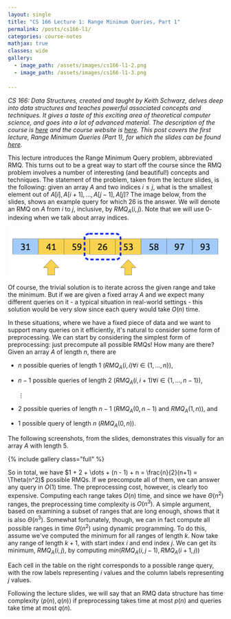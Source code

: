 ```yaml
---
layout: single
title: "CS 166 Lecture 1: Range Minimum Queries, Part 1"
permalink: /posts/cs166-l1/
categories: course-notes
mathjax: true
classes: wide
gallery:
  - image_path: /assets/images/cs166-l1-2.png
  - image_path: /assets/images/cs166-l1-3.png

---
```


*CS 166: Data Structures, created and taught by Keith Schwarz, delves deep into data structures and teaches powerful associated concepts and techniques. It gives a taste of this exciting area of theoretical computer science, and goes into a lot of advanced material. The description of the course is [here][description] and the course website is [here][website]. This post covers the first lecture, Range Minimum Queries (Part 1), for which the slides can be found [here][slides].*

This lecture introduces the Range Minimum Query problem, abbreviated RMQ. This turns out to be a great way to start off the course since the RMQ problem involves a number of interesting (and beautiful!) concepts and techniques. The statement of the problem, taken from the lecture slides, is the following: given an array $A$ and two indices $i \leq j$, what is the smallest element out of $A[i], A[i+1], \dots, A[j-1], A[j]$? The image below, from the slides, shows an example query for which $26$ is the answer. We will denote an RMQ on $A$ from $i$ to $j$, inclusive, by $RMQ_A(i,j)$. Note that we will use $0$-indexing when we talk about array indices.

![RMQ example](/assets/images/cs166-l1-1.png)

Of course, the trivial solution is to iterate across the given range and take the minimum. But if we are given a fixed array $A$ and we expect many different queries on it - a typical situation in real-world settings - this solution would be very slow since each query would take $O(n)$ time.

In these situations, where we have a fixed piece of data and we want to support many queries on it efficiently, it's natural to consider some form of preprocessing. We can start by considering the simplest form of preprocessing: just precompute all possible RMQs! How many are there? Given an array $A$ of length $n$, there are

* $n$ possible queries of length $1$ ($RMQ_A(i,i) \forall i \in \{1, \dots, n\}$),
* $n-1$ possible queries of length $2$ ($RMQ_A(i,i+1) \forall i \in \{1, \dots, n - 1\}$),

  $\vdots$

* $2$ possible queries of length $n-1$ ($RMQ_A(0,n-1)$ and $RMQ_A(1,n)$), and
* $1$ possible query of length $n$ ($RMQ_A(0,n)$).

The following screenshots, from the slides, demonstrates this visually for an array $A$ with length $5$. 

{% include gallery class="full" %}

So in total, we have $1 + 2 + \dots + (n - 1) + n = \frac{n}{2}(n+1) = \Theta(n^2)$ possible RMQs. If we precompute all of them, we can answer any query in $O(1)$ time. The preprocessing cost, however, is clearly too expensive. Computing each range takes $O(n)$ time, and since we have $\Theta(n^2)$ ranges, the preprocessing time complexity is $O(n^3)$. A simple argument, based on examining a subset of ranges that are long enough, shows that it is also $\Theta(n^3)$. Somewhat fortunately, though, we can in fact compute all possible ranges in time $\Theta(n^2)$ using dynamic programming. To do this, assume we've computed the minimum for all ranges of length $k$. Now take any range of length $k+1$, with start index $i$ and end index $j$. We can get its minimum, $RMQ_A(i,j)$, by computing $min(RMQ_A(i,j-1), RMQ_A(i+1,j))$

Each cell in the table on the right corresponds to a possible range query, with the row labels representing $i$ values and the column labels representing $j$ values.

Following the lecture slides, we will say that an RMQ data structure has time complexity $\langle p(n), q(n) \rangle$ if preprocessing takes time at most $p(n)$ and queries take time at most $q(n)$.


[description]: https://explorecourses.stanford.edu/search?view=catalog&filter-coursestatus-Active=on&page=0&catalog=&academicYear=&q=cs166&collapse=
[website]: http://web.stanford.edu/class/cs166/
[slides]: http://web.stanford.edu/class/cs166/lectures/00/Slides00.pdf
